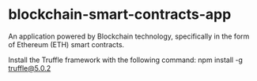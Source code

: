 # blockchain-smart-contracts-app

An application powered by Blockchain technology, specifically in the form of Ethereum (ETH) smart contracts.

Install the Truffle framework with the following command: npm install -g truffle@5.0.2